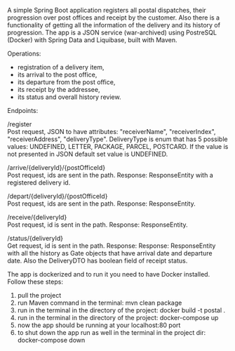 A simple Spring Boot application registers all postal dispatches, their progression over post offices and receipt by the customer. Also there is a functionality of getting all the information of the delivery and its history of progression. The app is a JSON service (war-archived) using PostreSQL (Docker) with Spring Data and Liquibase, built with Maven.

Operations:

- registration of a delivery item,
- its arrival to the post office,
- its departure from the post office,
- its receipt by the addressee,
- its status and overall history review.

Endpoints:

/register \
Post request, JSON to have attributes: "receiverName", "receiverIndex", "receiverAddress", "deliveryType". DeliveryType is enum that has 5 possible values: UNDEFINED, LETTER, PACKAGE, PARCEL, POSTCARD. If the value is not presented in JSON default set value is UNDEFINED.

/arrive/{deliveryId}/{postOfficeId} \
Post request, ids are sent in the path. Response: ResponseEntity<DeliveryDTO> with a registered delivery id.

/depart/{deliveryId}/{postOfficeId} \
Post request, ids are sent in the path.  Response: ResponseEntity<Boolean>.

/receive/{deliveryId} \
Post request, id is sent in the path. Response: ResponseEntity<Boolean>.

/status/{deliveryId} \
Get request, id is sent in the path. Response: Response: ResponseEntity<DeliveryDTO> with all the history as Gate objects that have arrival date and departure date. Also the DeliveryDTO has boolean field of receipt status.

The app is dockerized and to run it you need to have Docker installed. Follow these steps:
1. pull the project
2. run Maven command in the terminal: mvn clean package
3. run in the terminal in the directory of the project: docker build -t postal .
4. run in the terminal in the directory of the project: docker-compose up
5. now the app should be running at your localhost:80 port
6. to shut down the app run as well in the terminal in the project dir: docker-compose down